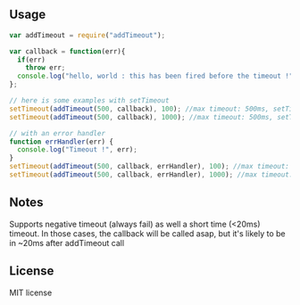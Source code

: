 ## Usage
```javascript
var addTimeout = require("addTimeout");

var callback = function(err){
  if(err)
    throw err;
  console.log("hello, world : this has been fired before the timeout !"
};

// here is some examples with setTimeout
setTimeout(addTimeout(500, callback), 100); //max timeout: 500ms, setTimeout will call the callback in 100ms -> result is OK !
setTimeout(addTimeout(500, callback), 1000); //max timeout: 500ms, setTimeout will call the callback in 1000ms -> too late : TimeoutError as the first callback argument!

// with an error handler
function errHandler(err) {
  console.log("Timeout !", err);
}
setTimeout(addTimeout(500, callback, errHandler), 100); //max timeout: 500ms, setTimeout will call the callback in 100ms -> result is OK !
setTimeout(addTimeout(500, callback, errHandler), 1000); //max timeout: 500ms, setTimeout will call the callback in 1000ms -> too late : TimeoutError ! -> callback will not be called, but errHandler will, getting the Error as first argument
```

## Notes

Supports negative timeout (always fail) as well a short time (<20ms) timeout. In those cases,
the callback will be called asap, but it's likely to be in ~20ms after addTimeout call

## License
MIT license
